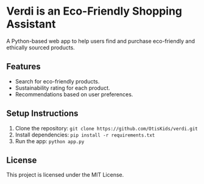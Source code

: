# Verdi is an Eco-Friendly Shopping Assistant

A Python-based web app to help users find and purchase eco-friendly and ethically sourced products.

## Features

- Search for eco-friendly products.
- Sustainability rating for each product.
- Recommendations based on user preferences.

## Setup Instructions

1. Clone the repository: `git clone https://github.com/OtisKids/verdi.git`
2. Install dependencies: `pip install -r requirements.txt`
3. Run the app: `python app.py`

## License

This project is licensed under the MIT License.
